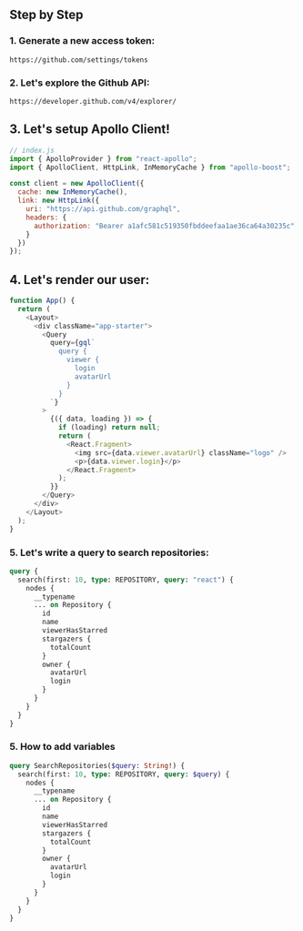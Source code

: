 ## Step by Step

### 1. Generate a new access token:

```
https://github.com/settings/tokens
```

### 2. Let's explore the Github API:

```
https://developer.github.com/v4/explorer/
```

## 3. Let's setup Apollo Client!

```js
// index.js
import { ApolloProvider } from "react-apollo";
import { ApolloClient, HttpLink, InMemoryCache } from "apollo-boost";

const client = new ApolloClient({
  cache: new InMemoryCache(),
  link: new HttpLink({
    uri: "https://api.github.com/graphql",
    headers: {
      authorization: "Bearer a1afc581c519350fbddeefaa1ae36ca64a30235c"
    }
  })
});
```

## 4. Let's render our user:

```js
function App() {
  return (
    <Layout>
      <div className="app-starter">
        <Query
          query={gql`
            query {
              viewer {
                login
                avatarUrl
              }
            }
          `}
        >
          {({ data, loading }) => {
            if (loading) return null;
            return (
              <React.Fragment>
                <img src={data.viewer.avatarUrl} className="logo" />
                <p>{data.viewer.login}</p>
              </React.Fragment>
            );
          }}
        </Query>
      </div>
    </Layout>
  );
}
```

### 5. Let's write a query to search repositories:

```graphql
query {
  search(first: 10, type: REPOSITORY, query: "react") {
    nodes {
      __typename
      ... on Repository {
        id
        name
        viewerHasStarred
        stargazers {
          totalCount
        }
        owner {
          avatarUrl
          login
        }
      }
    }
  }
}
```

### 5. How to add variables

```graphql
query SearchRepositories($query: String!) {
  search(first: 10, type: REPOSITORY, query: $query) {
    nodes {
      __typename
      ... on Repository {
        id
        name
        viewerHasStarred
        stargazers {
          totalCount
        }
        owner {
          avatarUrl
          login
        }
      }
    }
  }
}
```

